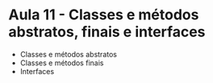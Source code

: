 # Aula 11 - Classes e métodos abstratos, finais e interfaces

* Classes e métodos abstratos
* Classes e métodos finais
* Interfaces